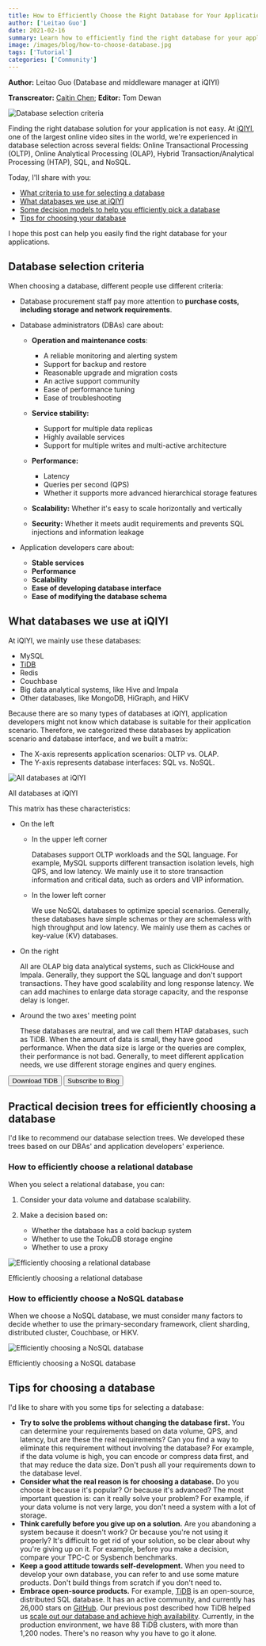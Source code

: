 ```yaml
---
title: How to Efficiently Choose the Right Database for Your Applications
author: ['Leitao Guo']
date: 2021-02-16
summary: Learn how to efficiently find the right database for your applications.
image: /images/blog/how-to-choose-database.jpg
tags: ['Tutorial']
categories: ['Community']
---
```


**Author:** Leitao Guo (Database and middleware manager at iQIYI)

**Transcreator:** [Caitin Chen](https://github.com/CaitinChen); **Editor:** Tom Dewan

![Database selection criteria](media/how-to-choose-database.jpg)

Finding the right database solution for your application is not easy. At [iQIYI](https://en.wikipedia.org/wiki/IQIYI), one of the largest online video sites in the world, we're experienced in database selection across several fields: Online Transactional Processing (OLTP), Online Analytical Processing (OLAP), Hybrid Transaction/Analytical Processing (HTAP), SQL, and NoSQL.

Today, I'll share with you:

* [What criteria to use for selecting a database](#database-selection-criteria)
* [What databases we use at iQIYI](#what-databases-we-use-at-iqiyi)
* [Some decision models to help you efficiently pick a database](#practical-decision-trees-for-efficiently-choosing-a-database)
* [Tips for choosing your database](#tips-for-choosing-a-database)

I hope this post can help you easily find the right database for your applications.

## Database selection criteria

When choosing a database, different people use different criteria:

* Database procurement staff pay more attention to **purchase costs, including storage and network requirements**.

* Database administrators (DBAs) care about:

    * **Operation and maintenance costs**:

        * A reliable monitoring and alerting system
        * Support for backup and restore
        * Reasonable upgrade and migration costs
        * An active support community
        * Ease of performance tuning
        * Ease of troubleshooting

    * **Service stability:**

        * Support for multiple data replicas
        * Highly available services
        * Support for multiple writes and multi-active architecture

    * **Performance:**

        * Latency
        * Queries per second (QPS)
        * Whether it supports more advanced hierarchical storage features

    * **Scalability:** Whether it's easy to scale horizontally and vertically

    * **Security:** Whether it meets audit requirements and prevents SQL injections and information leakage

* Application developers care about:

    * **Stable services**
    * **Performance**
    * **Scalability**
    * **Ease of developing database interface**
    * **Ease of modifying the database schema**

## What databases we use at iQIYI

At iQIYI, we mainly use these databases:

* MySQL
* [TiDB](https://docs.pingcap.com/tidb/stable/overview)
* Redis
* Couchbase
* Big data analytical systems, like Hive and Impala
* Other databases, like MongoDB, HiGraph, and HiKV

Because there are so many types of databases at iQIYI, application developers might not know which database is suitable for their application scenario. Therefore, we categorized these databases by application scenario and database interface, and we built a matrix:

* The X-axis represents application scenarios: OLTP vs. OLAP.
* The Y-axis represents database interfaces: SQL vs. NoSQL.

![All databases at iQIYI](media/databases-types-at-iqiyi.jpg)
<div class="caption-center"> All databases at iQIYI </div>

This matrix has these characteristics:

* On the left

    * In the upper left corner

        Databases support OLTP workloads and the SQL language. For example, MySQL supports different transaction isolation levels, high QPS, and low latency. We mainly use it to store transaction information and critical data, such as orders and VIP information.

    * In the lower left corner

        We use NoSQL databases to optimize special scenarios. Generally, these databases have simple schemas or they are schemaless with high throughput and low latency. We mainly use them as caches or key-value (KV) databases.

* On the right

    All are OLAP big data analytical systems, such as ClickHouse and Impala. Generally, they support the SQL language and don't support transactions. They have good scalability and long response latency. We can add machines to enlarge data storage capacity, and the response delay is longer.

* Around the two axes' meeting point

    These databases are neutral, and we call them HTAP databases, such as TiDB. When the amount of data is small, they have good performance. When the data size is large or the queries are complex, their performance is not bad. Generally, to meet different application needs, we use different storage engines and query engines.

<div class="trackable-btns">
  <a href="/download" onclick="trackViews('How to Efficiently Choose the Right Database for Your Applications', 'download-tidb-btn-middle')"><button>Download TiDB</button></a>
  <a href="https://share.hsforms.com/1e2W03wLJQQKPd1d9rCbj_Q2npzm" onclick="trackViews('How to Efficiently Choose the Right Database for Your Applications', 'subscribe-blog-btn-middle')"><button>Subscribe to Blog</button></a>
  </div>

## Practical decision trees for efficiently choosing a database

I'd like to recommend our database selection trees. We developed these trees based on our DBAs' and application developers' experience.

### How to efficiently choose a relational database

When you select a relational database, you can:

1. Consider your data volume and database scalability.

2. Make a decision based on:

    * Whether the database has a cold backup system
    * Whether to use the TokuDB storage engine
    * Whether to use a proxy

![Efficiently choosing a relational database](media/efficiently-choosing-relational-database.jpg)
<div class="caption-center"> Efficiently choosing a relational database </div>

### How to efficiently choose a NoSQL database

When we choose a NoSQL database, we must consider many factors to decide whether to use the primary-secondary framework, client sharding, distributed cluster, Couchbase, or HiKV.

![Efficiently choosing a NoSQL database](media/efficiently-choosing-nosql-database.jpg)
<div class="caption-center"> Efficiently choosing a NoSQL database </div>

## Tips for choosing a database

I'd like to share with you some tips for selecting a database:

* **Try to solve the problems without changing the database first.** You can determine your requirements based on data volume, QPS, and latency, but are these the real requirements? Can you find a way to eliminate this requirement without involving the database? For example, if the data volume is high, you can encode or compress data first, and that may reduce the data size. Don't push all your requirements down to the database level.
* **Consider what the real reason is for choosing a database.** Do you choose it because it's popular? Or because it's advanced? The most important question is: can it really solve your problem? For example, if your data volume is not very large, you don't need a system with a lot of storage.
* **Think carefully before you give up on a solution.** Are you abandoning a system because it doesn't work? Or because you're not using it properly? It's difficult to get rid of your solution, so be clear about why you're giving up on it. For example, before you make a decision, compare your TPC-C or Sysbench benchmarks.
* **Keep a good attitude towards self-development.** When you need to develop your own database, you can refer to and use some mature products. Don't build things from scratch if you don't need to.
* **Embrace open-source products.** For example, [TiDB](https://docs.pingcap.com/tidb/stable/overview) is an open-source, distributed SQL database. It has an active community, and currently has 26,000 stars on [GitHub](https://github.com/pingcap/tidb). Our previous post described how TiDB helped us [scale out our database and achieve high availability](https://pingcap.com/case-studies/tidb-in-iqiyi). Currently, in the production environment, we have 88 TiDB clusters, with more than 1,200 nodes. There's no reason why you have to go it alone.
